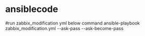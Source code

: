 # ansiblecode

#run zabbix_modification yml below command
ansible-playbook zabbix_modification.yml --ask-pass --ask-become-pass
